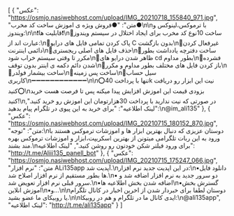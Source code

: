 [
  {
    "عکس": "https://osmjo.nasiwebhost.com/upload/IMG_20210718_155840_971.jpg",
    "متن": "●فروش ویژه ی اموزش ساخت کد مخرب●\n\nبا ترموکس،لینوکس و ویندوز:\n\n❗️قابلیت ها❗️\n💢ساخت 10نوع کد مخرب برای ایجاد اختلال در سیستم ویندوز عبارت اند از:\n🔰پاک کردن تمامی فایل های درایو C بدون بازگشت\n🔰غیرفعال کردن دائمی اینترنت\n🔰حذف فایل های اصلی ریجستری\n🔰ساخت دفترچه یادداشت بطور مکرر تا وقتی سیستم خراب شود\n🔰ظاهر شدن درایو های cd بطور مداوم\n🔰فشرده شدن دائم دکمه ی اینتر بدون توقف\n🔰باز کردن فایل های مختلف بطور مداوم و مکرر\n🔰ساخت بیشمار فولدر\n🔰ساخت پس زمینه\n🔰سیل حساب کاربری\n➖➖➖➖➖➖➖➖➖➖➖➖\n\n⭕️تنها با پرداخت 40k نیت این ابزار رو دریافت کنید⭕️\nبزودی قیمت این اموزش افزایش پیدا میکنه پس تا فرصت هست خرید کنید!\nدر صورتی که نیت ندارید با پرداخت 30هزارتومان این اموزش رو خرید کنید.",
    "لینک اطلاعیه": "برای خرید به این پیوی در تلگرام پیام بدهید:\n@im_ali135"
  },
  {
    "عکس": "https://osmjo.nasiwebhost.com/upload/IMG_20210715_180152_870.jpg",
    "متن": "توجه:\nدوستان عزیزی که دنبال بهترین ابزار ها و اموزشات ترموکس هستند با ورود به این ربات تلگرامی میتونن از بهترین اسکریپت،ابزار و اموزشات ترموکس بهره مند بشند.\nبرای ورود فیلتر شکن خودتون رو روشن کنید.",
    "لینک اطلاعیه": "http://t.me/Aliii135_panell_bot"
  },
  {
    "عکس": "https://osmjo.nasiwebhost.com/upload/IMG_20210715_175247_066.jpg",
    "متن": "نرم افزار ALi135app آپدیت شد.\nدر این اپدیت جدید نرم افزار:\n▪دانلود فایل ها بطور مستقیم از نرم افزار اصلاح شد.\n▪ دو سرور جدید به نرم افزار اضافه شد و سرور قبلی نرم افزار تعویض شد.\n▪اضافه شدن بخش اطلاعیه ها\n▪گسترش بخش اموزش انلاین\n▪و...\n\nدوستان لطفا برای خبردار شدن از اخرین اخبار در کانال تلگرام یا روبیکای ما عضو بشید.\n\nایدی کانال ما در تلگرام و هم در روبیکا:\n@ali135app",
    "لینک اطلاعیه": "http://t.me/ali135app"
  }
]
